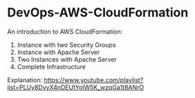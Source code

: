 # DevOps-AWS-CloudFormation

An introduction to AWS CloudFormation:

1. Instance with two Security Groups 
2. Instance with Apache Server 
3. Two Instances with Apache Server
4. Complete Infrastructure

Explanation: https://www.youtube.com/playlist?list=PLUy8DvyX4nDEUtYolW5K_wzqGa1t8ANrO
